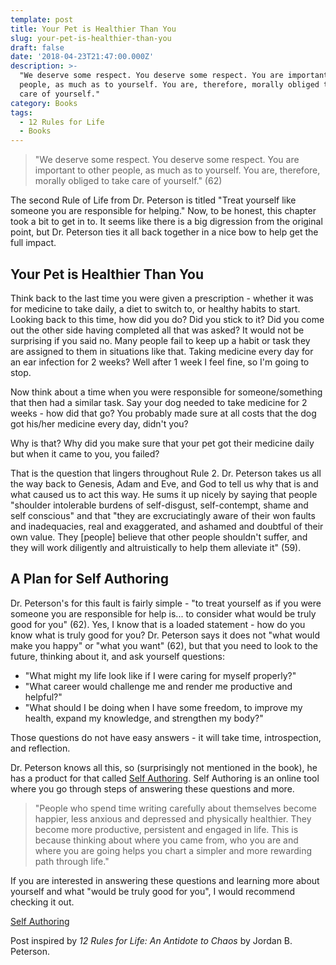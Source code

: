 ```yaml
---
template: post
title: Your Pet is Healthier Than You
slug: your-pet-is-healthier-than-you
draft: false
date: '2018-04-23T21:47:00.000Z'
description: >-
  "We deserve some respect. You deserve some respect. You are important to other
  people, as much as to yourself. You are, therefore, morally obliged to take
  care of yourself."
category: Books
tags:
  - 12 Rules for Life
  - Books
---
```


> "We deserve some respect. You deserve some respect. You are important to other people, as much as to yourself. You are, therefore, morally obliged to take care of yourself." (62)

The second Rule of Life from Dr. Peterson is titled "Treat yourself like someone you are responsible for helping." Now, to be honest, this chapter took a bit to get in to. It seems like there is a big digression from the original point, but Dr. Peterson ties it all back together in a nice bow to help get the full impact.


## Your Pet is Healthier Than You

Think back to the last time you were given a prescription - whether it was for medicine to take daily, a diet to switch to, or healthy habits to start. Looking back to this time, how did you do? Did you stick to it? Did you come out the other side having completed all that was asked? It would not be surprising if you said no. Many people fail to keep up a habit or task they are assigned to them in situations like that. Taking medicine every day for an ear infection for 2 weeks? Well after 1 week I feel fine, so I'm going to stop.

Now think about a time when you were responsible for someone/something that then had a similar task. Say your dog needed to take medicine for 2 weeks - how did that go? You probably made sure at all costs that the dog got his/her medicine every day, didn't you?

Why is that? Why did you make sure that your pet got their medicine daily but when it came to you, you failed?

That is the question that lingers throughout Rule 2. Dr. Peterson takes us all the way back to Genesis, Adam and Eve, and God to tell us why that is and what caused us to act this way. He sums it up nicely by saying that people "shoulder intolerable burdens of self-disgust, self-contempt, shame and self conscious" and that "they are excruciatingly aware of their won faults and inadequacies, real and exaggerated, and ashamed and doubtful of their own value. They [people] believe that other people shouldn't suffer, and they will work diligently and altruistically to help them alleviate it" (59).

## A Plan for Self Authoring

Dr. Peterson's for this fault is fairly simple - "to treat yourself as if you were someone you are responsible for help is... to consider what would be truly good for you" (62). Yes, I know that is a loaded statement - how do you know what is truly good for you? Dr. Peterson says it does not  "what would make you happy" or "what you want" (62), but that you need to look to the future, thinking about it, and ask yourself questions:

- "What might my life look like if I were caring for myself properly?"
- "What career would challenge me and render me productive and helpful?"
- "What should I be doing when I have some freedom, to improve my health, expand my knowledge, and strengthen my body?"

Those questions do not have easy answers - it will take time, introspection, and reflection.

Dr. Peterson knows all this, so (surprisingly not mentioned in the book), he has a product for that called [Self Authoring](https://selfauthoring.com/). Self Authoring is an online tool where you go through steps of answering these questions and more.

> "People who spend time writing carefully about themselves become happier, less anxious and depressed and physically healthier. They become more productive, persistent and engaged in life. This is because thinking about where you came from, who you are and where you are going helps you chart a simpler and more rewarding path through life."

If you are interested in answering these questions and learning more about yourself and what "would be truly good for you", I would recommend checking it out.

[Self Authoring](https://selfauthoring.com/)


Post inspired by *12 Rules for Life: An Antidote to Chaos* by Jordan B. Peterson.
